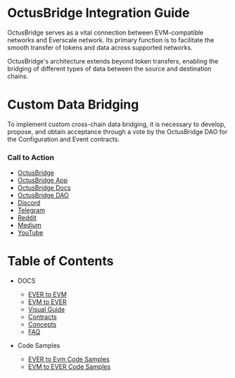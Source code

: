 # OctusBridge Integration Guide

OctusBridge serves as a vital connection between EVM-compatible networks and Everscale network. Its primary function is to facilitate the smooth transfer of tokens and data across supported networks.

OctusBridge's architecture extends beyond token transfers, enabling the bridging of different types of data between the source and destination chains.

# Custom Data Bridging

To implement custom cross-chain data bridging, it is necessary to develop, propose, and obtain acceptance through a vote by the OctusBridge DAO for the Configuration and Event contracts.

### Call to Action

- [OctusBridge](https://octusbridge.io)
- [OctusBridge App](https://app.octusbridge.io/bridge)
- [OctusBridge Docs](https://docs.octusbridge.io)
- [OctusBridge DAO](https://app.octusbridge.io/governance)
- [Discord](https://discord.gg/6dryaZQNmC)
- [Telegram](https://t.me/broxus_chat)
- [Reddit](https://www.reddit.com/r/crypto_is_easy)
- [Medium](https://medium.com/Broxus)
- [YouTube](https://www.youtube.com/channel/UCQ_XxaWTFxyQbiVI_SDiOmQs)

# Table of Contents

- DOCS

  - [EVER to EVM](./docs/EVER-to-EVM.md)
  - [EVM to EVER](./docs/EVM-to-EVER.md)
  - [Visual Guide](./docs/Visual-Guide/README.md)
  - [Contracts](./docs/addresses.md)
  - [Concepts](./docs/Concepts/ToC.md)
  - [FAQ](./docs/FAQ.md)

- Code Samples

  - [EVER to Evm Code Samples](./src/codeSamples/md/EverToEvm/workFlow.md)
  - [EVM to EVER Code Samples](./src/codeSamples/md/EvmToEver/workFlow.md)
